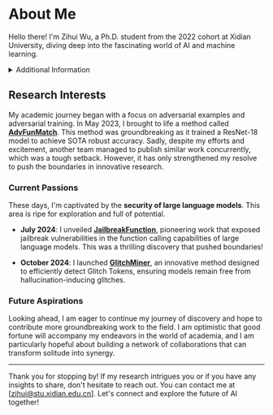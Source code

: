 # About Me

Hello there! I'm Zihui Wu, a Ph.D. student from the 2022 cohort at Xidian University, diving deep into the fascinating world of AI and machine learning.

<details>
  <summary>Additional Information</summary>
  You can also consider me an independent researcher.
</details>

## Research Interests

My academic journey began with a focus on adversarial examples and adversarial training. In May 2023, I brought to life a method called [**AdvFunMatch**](https://arxiv.org/pdf/2305.14700). This method was groundbreaking as it trained a ResNet-18 model to achieve SOTA robust accuracy. Sadly, despite my efforts and excitement, another team managed to publish similar work concurrently, which was a tough setback. However, it has only strengthened my resolve to push the boundaries in innovative research.

### Current Passions

These days, I'm captivated by the **security of large language models**. This area is ripe for exploration and full of potential.

- **July 2024**: I unveiled [**JailbreakFunction**](https://arxiv.org/pdf/2407.17915v3), pioneering work that exposed jailbreak vulnerabilities in the function calling capabilities of large language models. This was a thrilling discovery that pushed boundaries!

- **October 2024**: I launched [**GlitchMiner**](https://arxiv.org/pdf/2410.15052), an innovative method designed to efficiently detect Glitch Tokens, ensuring models remain free from hallucination-inducing glitches.

### Future Aspirations

Looking ahead, I am eager to continue my journey of discovery and hope to contribute more groundbreaking work to the field. I am optimistic that good fortune will accompany my endeavors in the world of academia, and I am particularly hopeful about building a network of collaborations that can transform solitude into synergy.

---

Thank you for stopping by! If my research intrigues you or if you have any insights to share, don't hesitate to reach out. You can contact me at [zihui@stu.xidian.edu.cn]. Let's connect and explore the future of AI together!
